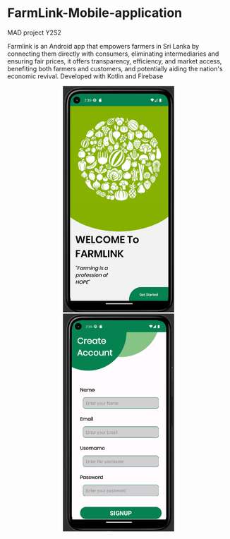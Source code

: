 # FarmLink-Mobile-application
MAD project Y2S2

Farmlink is an Android app that empowers farmers in Sri Lanka by
connecting them directly with consumers, eliminating intermediaries and
ensuring fair prices, it offers transparency, efficiency, and market access,
benefiting both farmers and customers, and potentially aiding the
nation's economic revival.
Developed with Kotlin and Firebase

<p align ="center"> 
<img style="float: center"  alt="drawing" src="Screen.png" width="50%" height="50%" >
<img style="float: center"  alt="drawing" src="Register.png"  width="50%" height="50%">
</p>
